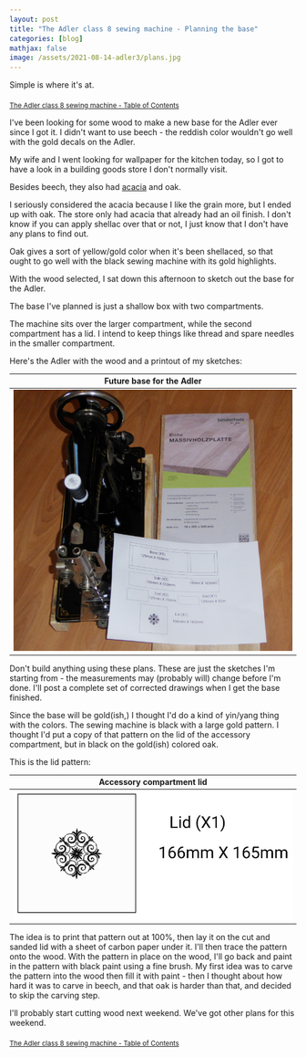 ```yaml
---
layout: post
title: "The Adler class 8 sewing machine - Planning the base"
categories: [blog]
mathjax: false
image: /assets/2021-08-14-adler3/plans.jpg
---
```

Simple is where it's at.

<sub>[The Adler class 8 sewing machine - Table of Contents](adler-toc)</sub>

I've been looking for some wood to make a new base for the Adler ever since I got it.  I didn't want to use beech  - the reddish color wouldn't go well with the gold decals on the Adler.

My wife and I went looking for wallpaper for the kitchen today, so I got to have a look in a building goods store I don't normally visit.

Besides beech, they also had [acacia](https://en.wikipedia.org/wiki/Acacia) and oak.

I seriously considered the acacia because I like the grain more, but I ended up with oak.  The store only had acacia that already had an oil finish.  I don't know if you can apply shellac over that or not, I just know that I don't have any plans to find out.

Oak gives a sort of yellow/gold color when it's been shellaced, so that ought to go well with the black sewing machine with its gold highlights.

With the wood selected, I sat down this afternoon to sketch out the base for the Adler.

The base I've planned is just a shallow box with two compartments.

The machine sits over the larger compartment, while the second compartment has a lid.  I intend to keep things like thread and spare needles in the smaller compartment.

Here's the Adler with the wood and a printout of my sketches:

|Future base for the Adler|
|------|
|![Future base for the Adler](/assets/2021-08-14-adler3/plans.jpg)|

Don't build anything using these plans.  These are just the sketches I'm starting from - the measurements may (probably will) change before I'm done. I'll post a complete set of corrected drawings when I get the base finished.

Since the base will be gold(ish,) I thought I'd do a kind of yin/yang thing with the colors.  The sewing machine is black with a large gold pattern.  I thought I'd put a copy of that pattern on the lid of the accessory compartment, but in black on the gold(ish) colored oak.

This is the lid pattern:

|Accessory compartment lid|
|------|
|![Accessory compartment lid](/assets/2021-08-14-adler3/lid.jpg)|

The idea is to print that pattern out at 100%, then lay it on the cut and sanded lid with a sheet of carbon paper under it.  I'll then trace the pattern onto the wood.  With the pattern in place on the wood, I'll go back and paint in the pattern with black paint using a fine brush.  My first idea was to carve the pattern into the wood then fill it with paint - then I thought about how hard it was to carve in beech, and that oak is harder than that, and decided to skip the carving step.

I'll probably start cutting wood next weekend.  We've got other plans for this weekend.

<sub>[The Adler class 8 sewing machine - Table of Contents](adler-toc)</sub>
